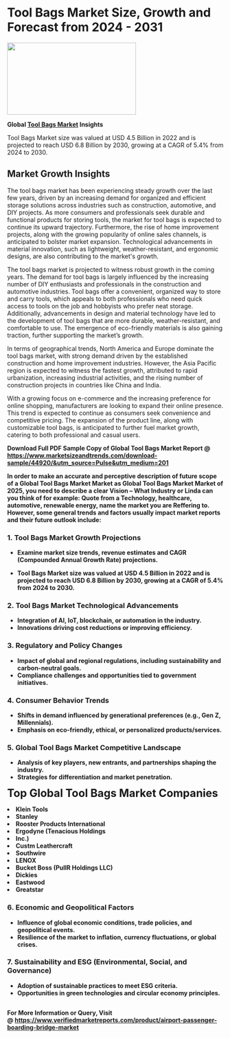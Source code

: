 <H1>Tool Bags Market Size, Growth and Forecast from 2024 - 2031</H1><img class="aligncenter size-medium wp-image-584254" src="https://thirdeyenews.in/wp-content/uploads/2024/09/Global-Market-Research-300x168.jpeg" alt="" width="300" height="168" /><p><strong>Global&nbsp;<a href="https://www.marketsizeandtrends.com/download-sample/44920/&amp;utm_source=Pulse&amp;utm_medium=201">Tool Bags Market</a> Insights</strong></p><p>Tool Bags Market size was valued at USD 4.5 Billion in 2022 and is projected to reach USD 6.8 Billion by 2030, growing at a CAGR of 5.4% from 2024 to 2030.</p><p><h2>Market Growth Insights</h2> <p>The tool bags market has been experiencing steady growth over the last few years, driven by an increasing demand for organized and efficient storage solutions across industries such as construction, automotive, and DIY projects. As more consumers and professionals seek durable and functional products for storing tools, the market for tool bags is expected to continue its upward trajectory. Furthermore, the rise of home improvement projects, along with the growing popularity of online sales channels, is anticipated to bolster market expansion. Technological advancements in material innovation, such as lightweight, weather-resistant, and ergonomic designs, are also contributing to the market's growth.</p> <p><strong></strong></p> <p>The tool bags market is projected to witness robust growth in the coming years. The demand for tool bags is largely influenced by the increasing number of DIY enthusiasts and professionals in the construction and automotive industries. Tool bags offer a convenient, organized way to store and carry tools, which appeals to both professionals who need quick access to tools on the job and hobbyists who prefer neat storage. Additionally, advancements in design and material technology have led to the development of tool bags that are more durable, weather-resistant, and comfortable to use. The emergence of eco-friendly materials is also gaining traction, further supporting the market’s growth.</p> <p>In terms of geographical trends, North America and Europe dominate the tool bags market, with strong demand driven by the established construction and home improvement industries. However, the Asia Pacific region is expected to witness the fastest growth, attributed to rapid urbanization, increasing industrial activities, and the rising number of construction projects in countries like China and India.</p> <p>With a growing focus on e-commerce and the increasing preference for online shopping, manufacturers are looking to expand their online presence. This trend is expected to continue as consumers seek convenience and competitive pricing. The expansion of the product line, along with customizable tool bags, is anticipated to further fuel market growth, catering to both professional and casual users.</p> <p><strong></p><p><span class=""><strong>Download Full PDF Sample Copy of Global Tool Bags Market Report</strong> @ <a href="https://www.marketsizeandtrends.com/download-sample/44920/&amp;utm_source=Pulse&amp;utm_medium=201" target="_blank">https://www.marketsizeandtrends.com/download-sample/44920/&amp;utm_source=Pulse&amp;utm_medium=201</a></span></p><p>In order to make an accurate and perceptive description of future scope of a Global&nbsp;Tool Bags Market Market as Global&nbsp;Tool Bags Market Market of 2025, you need to describe a clear Vision &ndash; What Industry or Linda can you think of for example: Quote from a Technology, healthcare, automotive, renewable energy, name the market you are Reffering to. However, some general trends and factors usually impact market reports and their future outlook include:</p><h3>1.&nbsp;<strong>Tool Bags Market Growth Projections</strong></h3><ul><li>Examine market size trends, revenue estimates and CAGR (Compounded Annual Growth Rate) projections.</li><li><p>Tool Bags Market size was valued at USD 4.5 Billion in 2022 and is projected to reach USD 6.8 Billion by 2030, growing at a CAGR of 5.4% from 2024 to 2030.</p></li></ul><h3>2.&nbsp;<strong>Tool Bags Market Technological Advancements</strong></h3><ul><li>Integration of AI, IoT, blockchain, or automation in the industry.</li><li>Innovations driving cost reductions or improving efficiency.</li></ul><h3>3.&nbsp;<strong>Regulatory and Policy Changes</strong></h3><ul><li>Impact of global and regional regulations, including sustainability and carbon-neutral goals.</li><li>Compliance challenges and opportunities tied to government initiatives.</li></ul><h3>4.&nbsp;<strong>Consumer Behavior Trends</strong></h3><ul><li>Shifts in demand influenced by generational preferences (e.g., Gen Z, Millennials).</li><li>Emphasis on eco-friendly, ethical, or personalized products/services.</li></ul><h3>5.&nbsp;<strong>Global Tool Bags Market Competitive Landscape</strong></h3><ul><li>Analysis of key players, new entrants, and partnerships shaping the industry.</li><li>Strategies for differentiation and market penetration.</li></ul><p data-pm-slice="1 1 []"><span style="color: inherit; font-family: inherit; font-size: 25px;">Top Global Tool Bags Market Companies</span></p><div class="" data-test-id=""><p><li>Klein Tools</li><li> Stanley</li><li> Rooster Products International</li><li> Ergodyne (Tenacious Holdings</li><li> Inc.)</li><li> Custm Leathercraft</li><li> Southwire</li><li> LENOX</li><li> Bucket Boss (PullR Holdings LLC)</li><li> Dickies</li><li> Eastwood</li><li> Greatstar</li></p></div><h3>6.&nbsp;<strong>Economic and Geopolitical Factors</strong></h3><ul><li>Influence of global economic conditions, trade policies, and geopolitical events.</li><li>Resilience of the market to inflation, currency fluctuations, or global crises.</li></ul><h3>7.&nbsp;<strong>Sustainability and ESG (Environmental, Social, and Governance)</strong></h3><ul><li>Adoption of sustainable practices to meet ESG criteria.</li><li>Opportunities in green technologies and circular economy principles.</li></ul><h2><strong style="font-size: 14px;">For More Information or Query, Visit @&nbsp;</strong><a style="background-color: #ffffff; font-size: 14px;" href="https://www.marketsizeandtrends.com/report/tool-bags-market/" target="_blank">https://www.verifiedmarketreports.com/product/airport-passenger-boarding-bridge-market</a></h2>
